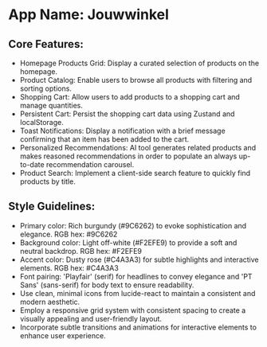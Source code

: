 # **App Name**: Jouwwinkel

## Core Features:

- Homepage Products Grid: Display a curated selection of products on the homepage.
- Product Catalog: Enable users to browse all products with filtering and sorting options.
- Shopping Cart: Allow users to add products to a shopping cart and manage quantities.
- Persistent Cart: Persist the shopping cart data using Zustand and localStorage.
- Toast Notifications: Display a notification with a brief message confirming that an item has been added to the cart.
- Personalized Recommendations: AI tool generates related products and makes reasoned recommendations in order to populate an always up-to-date recommendation carousel.
- Product Search: Implement a client-side search feature to quickly find products by title.

## Style Guidelines:

- Primary color: Rich burgundy (#9C6262) to evoke sophistication and elegance. RGB hex: #9C6262
- Background color: Light off-white (#F2EFE9) to provide a soft and neutral backdrop. RGB hex: #F2EFE9
- Accent color: Dusty rose (#C4A3A3) for subtle highlights and interactive elements. RGB hex: #C4A3A3
- Font pairing: 'Playfair' (serif) for headlines to convey elegance and 'PT Sans' (sans-serif) for body text to ensure readability.
- Use clean, minimal icons from lucide-react to maintain a consistent and modern aesthetic.
- Employ a responsive grid system with consistent spacing to create a visually appealing and user-friendly layout.
- Incorporate subtle transitions and animations for interactive elements to enhance user experience.